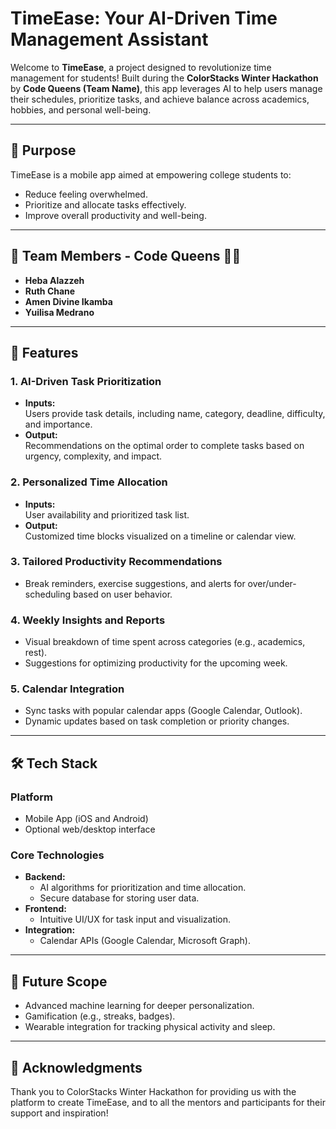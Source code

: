 # TimeEase: Your AI-Driven Time Management Assistant

Welcome to **TimeEase**, a project designed to revolutionize time management for students! Built during the **ColorStacks Winter Hackathon** by **Code Queens (Team Name)**, this app leverages AI to help users manage their schedules, prioritize tasks, and achieve balance across academics, hobbies, and personal well-being. 

---

## 🚀 Purpose

TimeEase is a mobile app aimed at empowering college students to:
- Reduce feeling overwhelmed.
- Prioritize and allocate tasks effectively.
- Improve overall productivity and well-being.

---

## 👥 Team Members - Code Queens 👑👸
- **Heba Alazzeh**  
- **Ruth Chane**  
- **Amen Divine Ikamba**  
- **Yuilisa Medrano**

---

## 🎯 Features

### 1. **AI-Driven Task Prioritization**
- **Inputs:**  
  Users provide task details, including name, category, deadline, difficulty, and importance.  
- **Output:**  
  Recommendations on the optimal order to complete tasks based on urgency, complexity, and impact.

### 2. **Personalized Time Allocation**
- **Inputs:**  
  User availability and prioritized task list.  
- **Output:**  
  Customized time blocks visualized on a timeline or calendar view.

### 3. **Tailored Productivity Recommendations**
- Break reminders, exercise suggestions, and alerts for over/under-scheduling based on user behavior.

### 4. **Weekly Insights and Reports**
- Visual breakdown of time spent across categories (e.g., academics, rest).
- Suggestions for optimizing productivity for the upcoming week.

### 5. **Calendar Integration**
- Sync tasks with popular calendar apps (Google Calendar, Outlook).
- Dynamic updates based on task completion or priority changes.

---

## 🛠️ Tech Stack

### Platform
- Mobile App (iOS and Android)
- Optional web/desktop interface

### Core Technologies
- **Backend:**  
  - AI algorithms for prioritization and time allocation.  
  - Secure database for storing user data.  
- **Frontend:**  
  - Intuitive UI/UX for task input and visualization.  
- **Integration:**  
  - Calendar APIs (Google Calendar, Microsoft Graph).  

---

## 🌟 Future Scope
- Advanced machine learning for deeper personalization.  
- Gamification (e.g., streaks, badges).  
- Wearable integration for tracking physical activity and sleep.  

---

## 🎉 Acknowledgments
Thank you to ColorStacks Winter Hackathon for providing us with the platform to create TimeEase, and to all the mentors and participants for their support and inspiration!




